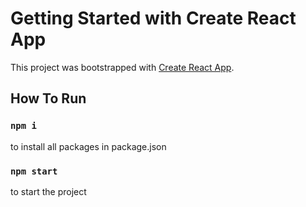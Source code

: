 # Getting Started with Create React App

This project was bootstrapped with [Create React App](https://github.com/facebook/create-react-app).

## How To Run

### `npm i` 
to install all packages in package.json

### `npm start` 
to start the project




